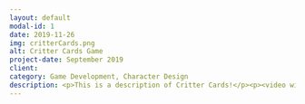 ```yaml
---
layout: default
modal-id: 1
date: 2019-11-26
img: critterCards.png
alt: Critter Cards Game
project-date: September 2019
client:
category: Game Development, Character Design
description: <p>This is a description of Critter Cards!</p><p><video width="100%" controls><source src="img/portfolio/critterCards/critterCardsDemoLQ.mp4" type="video/mp4"></video></p><div align="center"><iframe frameborder="0" src="https://itch.io/embed-upload/1613988?color=129792" allowfullscreen=false autoplay=false width="1010" height="600"></iframe></div>
---
```


